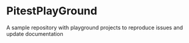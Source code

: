 # PitestPlayGround
A sample repository with playground projects to reproduce issues and update documentation
